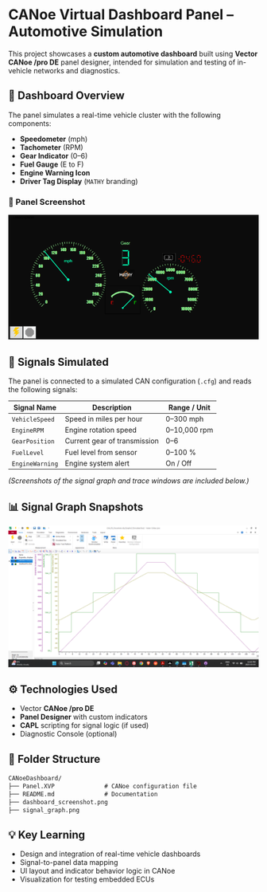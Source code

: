 # CANoe Virtual Dashboard Panel – Automotive Simulation

This project showcases a **custom automotive dashboard** built using **Vector CANoe /pro DE** panel designer, intended for simulation and testing of in-vehicle networks and diagnostics.

## 🚗 Dashboard Overview

The panel simulates a real-time vehicle cluster with the following components:

- **Speedometer** (mph)
- **Tachometer** (RPM)
- **Gear Indicator** (0–6)
- **Fuel Gauge** (E to F)
- **Engine Warning Icon**
- **Driver Tag Display** (`MATHY` branding)

### 📸 Panel Screenshot
![Dashboard Panel](./dashboard_screenshot.png)

## 📶 Signals Simulated

The panel is connected to a simulated CAN configuration (`.cfg`) and reads the following signals:

| Signal Name        | Description                   | Range / Unit    |
|--------------------|-------------------------------|-----------------|
| `VehicleSpeed`     | Speed in miles per hour       | 0–300 mph       |
| `EngineRPM`        | Engine rotation speed         | 0–10,000 rpm    |
| `GearPosition`     | Current gear of transmission  | 0–6             |
| `FuelLevel`        | Fuel level from sensor        | 0–100 %         |
| `EngineWarning`    | Engine system alert           | On / Off        |

*(Screenshots of the signal graph and trace windows are included below.)*

## 📊 Signal Graph Snapshots
![Engine_Data_Graph](./signal_graph.png)

## ⚙️ Technologies Used

- Vector **CANoe /pro DE**
- **Panel Designer** with custom indicators
- **CAPL** scripting for signal logic (if used)
- Diagnostic Console (optional)

## 📁 Folder Structure

```
CANoeDashboard/
├── Panel.XVP              # CANoe configuration file
├── README.md              # Documentation
├── dashboard_screenshot.png
├── signal_graph.png
```

## 💡 Key Learning

- Design and integration of real-time vehicle dashboards
- Signal-to-panel data mapping
- UI layout and indicator behavior logic in CANoe
- Visualization for testing embedded ECUs

